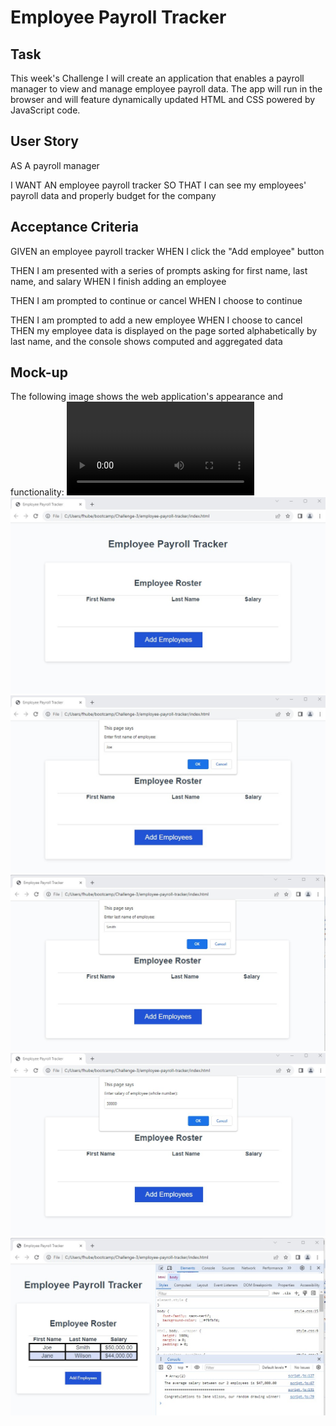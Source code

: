 # Employee Payroll Tracker

## Task

This week's Challenge I will create an application that enables a payroll manager to view and manage employee payroll data. The app will run in the browser and will feature dynamically updated HTML and CSS powered by JavaScript code. 

## User Story 

AS A payroll manager

I WANT AN employee payroll tracker
SO THAT I can see my employees' payroll data and properly budget for the company

## Acceptance Criteria

GIVEN an employee payroll tracker
WHEN I click the "Add employee" button

THEN I am presented with a series of prompts asking for first name, last name, and salary
WHEN I finish adding an employee

THEN I am prompted to continue or cancel
WHEN I choose to continue

THEN I am prompted to add a new employee
WHEN I choose to cancel
THEN my employee data is displayed on the page sorted alphabetically by last name, and the console shows computed and aggregated data

## Mock-up

The following image shows the web application's appearance and functionality:
![Video](./images/employeeTracker.mp4)
![Home Page](./images/HomePage.jpg)
![Home Page First Name](./images/HomePage_fn.jpg)
![Home Page Last Name](./images/HomePage_ln.jpg)
![Home Page Salary](./images/HomePage_sal.jpg)
![Home Page Results](./images/ResultsPage.jpg)